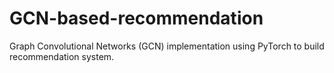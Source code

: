 # GCN-based-recommendation
Graph Convolutional Networks (GCN) implementation using PyTorch to build recommendation system. 
